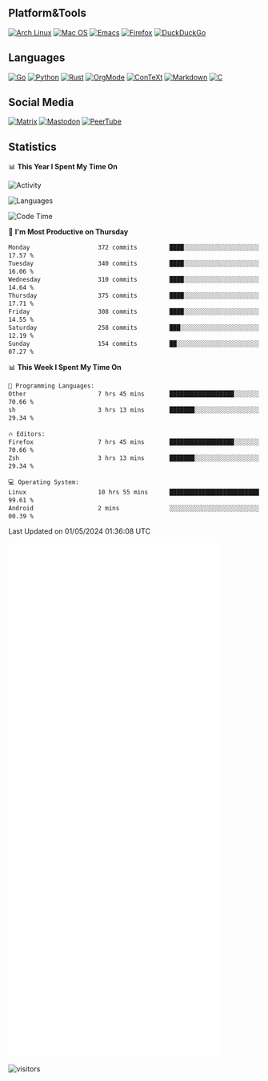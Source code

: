 ## Platform&Tools

[![Arch Linux](https://img.shields.io/badge/ArchLinux-1793D1?logo=arch-linux&logoColor=fff&style=flat-square)](https://archlinux.org/)
[![Mac OS](https://img.shields.io/badge/MacOS-000000?style=flat-square&logo=macos&logoColor=F0F0F0)](https://www.apple.com/macos/)
[![Emacs](https://img.shields.io/badge/Emacs-%237F5AB6.svg?&style=flat-square&logo=gnu-emacs&logoColor=white)](https://www.gnu.org/software/emacs/)
[![Firefox](https://img.shields.io/badge/Firefox-FF7139?style=flat-square&logo=Firefox-Browser&logoColor=white)](https://firefox.com/)
[![DuckDuckGo](https://img.shields.io/badge/DuckDuckGo-DE5833?style=flat-square&logo=DuckDuckGo&logoColor=white)](https://duckduckgo.com/)

## Languages

[![Go](https://img.shields.io/badge/Golang-%2300ADD8.svg?style=flat-square&logo=go&logoColor=white)](https://golang.org/)
[![Python](https://img.shields.io/badge/Python-3670A0?style=flat-square&logo=python&logoColor=ffdd54)](https://www.python.org/)
[![Rust](https://img.shields.io/badge/Rust-%23000000.svg?style=flat-square&logo=rust&logoColor=white)](https://www.rust-lang.org/)
[![OrgMode](https://img.shields.io/badge/OrgMode-%23000000.svg?style=flat-square&logo=org&logoColor=white)](https://orgmode.org/)
[![ConTeXt](https://img.shields.io/badge/ConTeXt-%23008080.svg?style=flat-square&logo=latex&logoColor=white)](https://contextgarden.net/)
[![Markdown](https://img.shields.io/badge/MarkDown-%23000000.svg?style=flat-square&logo=markdown&logoColor=white)](https://daringfireball.net/projects/markdown/)
[![C](https://img.shields.io/badge/C-%2300599C.svg?style=flat-square&logo=c&logoColor=white)](https://www.iso.org/standard/74528.html)

## Social Media
<!--[![Telegram](https://img.shields.io/badge/SteamedFish-2CA5E0?style=social&logo=telegram&logoColor=white)](https://t.me/SteamedFish)-->

[![Matrix](https://img.shields.io/badge/SteamedFish-2CA5E0?style=social&logo=matrix&logoColor=black)](https://matrix.to/#/@i:steamedfish.org)
[![Mastodon](https://img.shields.io/mastodon/follow/109596467238113271?domain=https%3A%2F%2Fmastodon.steamedfish.org%2F&style=social)](https://steamedfish.org/@SteamedFish)
[![PeerTube](https://img.shields.io/badge/PeerTube-23000000.svg?logo=peertube&style=social)](https://peertube.steamedfish.org/)

## Statistics


📊 **This Year I Spent My Time On** 

![Activity](https://wakatime.com/share/@SteamedFish/7529f30a-f1b7-40a4-8d09-e6d855cb7a13.png)

![Languages](https://wakatime.com/share/@SteamedFish/1c5e5366-0e9e-40d8-ac85-d630f61b69c6.svg)

<!--START_SECTION:waka-->
![Code Time](http://img.shields.io/badge/Code%20Time-3%2C763%20hrs%2032%20mins-blue)

📅 **I'm Most Productive on Thursday** 

```text
Monday                   372 commits         ████░░░░░░░░░░░░░░░░░░░░░   17.57 % 
Tuesday                  340 commits         ████░░░░░░░░░░░░░░░░░░░░░   16.06 % 
Wednesday                310 commits         ████░░░░░░░░░░░░░░░░░░░░░   14.64 % 
Thursday                 375 commits         ████░░░░░░░░░░░░░░░░░░░░░   17.71 % 
Friday                   308 commits         ████░░░░░░░░░░░░░░░░░░░░░   14.55 % 
Saturday                 258 commits         ███░░░░░░░░░░░░░░░░░░░░░░   12.19 % 
Sunday                   154 commits         ██░░░░░░░░░░░░░░░░░░░░░░░   07.27 % 
```


📊 **This Week I Spent My Time On** 

```text
💬 Programming Languages: 
Other                    7 hrs 45 mins       ██████████████████░░░░░░░   70.66 % 
sh                       3 hrs 13 mins       ███████░░░░░░░░░░░░░░░░░░   29.34 % 

🔥 Editors: 
Firefox                  7 hrs 45 mins       ██████████████████░░░░░░░   70.66 % 
Zsh                      3 hrs 13 mins       ███████░░░░░░░░░░░░░░░░░░   29.34 % 

💻 Operating System: 
Linux                    10 hrs 55 mins      █████████████████████████   99.61 % 
Android                  2 mins              ░░░░░░░░░░░░░░░░░░░░░░░░░   00.39 % 
```


 Last Updated on 01/05/2024 01:36:08 UTC
<!--END_SECTION:waka-->


![Metrics](https://github.com/SteamedFish/SteamedFish/blob/master/github-metrics.svg)


![visitors](https://visitor-badge.laobi.icu/badge?page_id=SteamedFish.SteamedFish)
